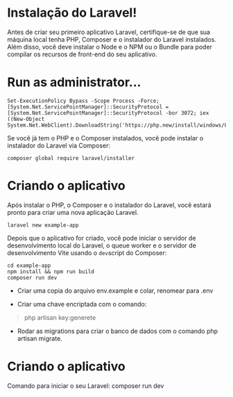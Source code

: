 # Instalação do Laravel!

Antes de criar seu primeiro aplicativo Laravel, certifique-se de que sua máquina local tenha PHP, Composer e o instalador do Laravel instalados. Além disso, você deve instalar o Node e o NPM ou o Bundle para poder compilar os recursos de front-end do seu aplicativo.

# Run as administrator...

    Set-ExecutionPolicy Bypass -Scope Process -Force; [System.Net.ServicePointManager]::SecurityProtocol = [System.Net.ServicePointManager]::SecurityProtocol -bor 3072; iex ((New-Object System.Net.WebClient).DownloadString('https://php.new/install/windows/8.4'))

Se você já tem o PHP e o Composer instalados, você pode instalar o instalador do Laravel via Composer:

    composer global require laravel/installer

# Criando o aplicativo
 
Após instalar o PHP, o Composer e o instalador do Laravel, você estará pronto para criar uma nova aplicação Laravel.

    laravel new example-app

Depois que o aplicativo for criado, você pode iniciar o servidor de desenvolvimento local do Laravel, o queue worker e o servidor de desenvolvimento Vite usando o `dev`script do Composer:

    cd example-app
    npm install && npm run build
    composer run dev
    

 - Criar uma copia do arquivo env.example e colar, renomear para .env
 
 
 - Criar uma chave encriptada com o comando:

>  php artisan key:generete

 - Rodar as migrations para criar o banco de dados com o comando php artisan migrate.


# Criando o aplicativo

Comando para iniciar o seu Laravel:
    composer run dev
 

